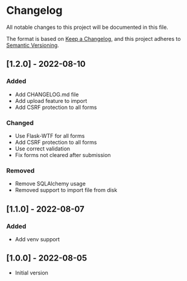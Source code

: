 # Changelog
All notable changes to this project will be documented in this file.

The format is based on [Keep a Changelog](https://keepachangelog.com/en/1.0.0/),
and this project adheres to [Semantic Versioning](https://semver.org/spec/v2.0.0.html).

## [1.2.0] - 2022-08-10
### Added
- Add CHANGELOG.md file
- Add upload feature to import
- Add CSRF protection to all forms

### Changed
- Use Flask-WTF for all forms
- Add CSRF protection to all forms
- Use correct validation
- Fix forms not cleared after submission

### Removed
- Remove SQLAlchemy usage
- Removed support to import file from disk
 
## [1.1.0] - 2022-08-07
### Added
- Add venv support

## [1.0.0] - 2022-08-05
- Initial version
